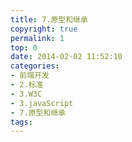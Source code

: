 ```yaml
---
title: 7.原型和继承
copyright: true
permalink: 1
top: 0
date: 2014-02-02 11:52:10
categories:
- 前端开发
- 2.标准
- 3.W3C
- 3.javaScript
- 7.原型和继承
tags:
---
```

